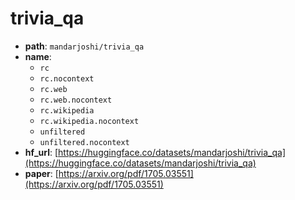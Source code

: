 
# trivia_qa
+ **path**: `mandarjoshi/trivia_qa`  
+ **name**: 
    + `rc`
    + `rc.nocontext`
    + `rc.web`
    + `rc.web.nocontext`
    + `rc.wikipedia`
    + `rc.wikipedia.nocontext`
    + `unfiltered`
    + `unfiltered.nocontext` 
+ **hf_url**: [https://huggingface.co/datasets/mandarjoshi/trivia_qa](https://huggingface.co/datasets/mandarjoshi/trivia_qa)  
+ **paper**: [https://arxiv.org/pdf/1705.03551](https://arxiv.org/pdf/1705.03551)  
